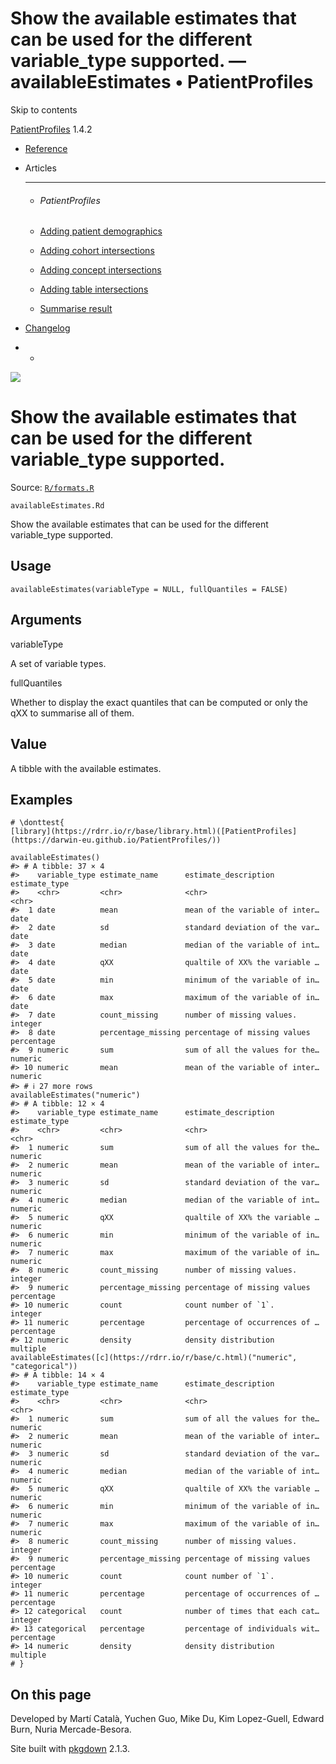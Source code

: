 # Show the available estimates that can be used for the different variable_type supported. — availableEstimates • PatientProfiles

Skip to contents

[PatientProfiles](../index.html) 1.4.2

  * [Reference](../reference/index.html)
  * Articles
    * * * *

    * ###### PatientProfiles

    * [Adding patient demographics](../articles/demographics.html)
    * [Adding cohort intersections](../articles/cohort-intersect.html)
    * [Adding concept intersections](../articles/concept-intersect.html)
    * [Adding table intersections](../articles/table-intersect.html)
    * [Summarise result](../articles/summarise.html)
  * [Changelog](../news/index.html)


  *   * [](https://github.com/darwin-eu/PatientProfiles/)



![](../logo.png)

# Show the available estimates that can be used for the different variable_type supported.

Source: [`R/formats.R`](https://github.com/darwin-eu/PatientProfiles/blob/v1.4.2/R/formats.R)

`availableEstimates.Rd`

Show the available estimates that can be used for the different variable_type supported.

## Usage
    
    
    availableEstimates(variableType = NULL, fullQuantiles = FALSE)

## Arguments

variableType
    

A set of variable types.

fullQuantiles
    

Whether to display the exact quantiles that can be computed or only the qXX to summarise all of them.

## Value

A tibble with the available estimates.

## Examples
    
    
    # \donttest{
    [library](https://rdrr.io/r/base/library.html)([PatientProfiles](https://darwin-eu.github.io/PatientProfiles/))
    
    availableEstimates()
    #> # A tibble: 37 × 4
    #>    variable_type estimate_name      estimate_description           estimate_type
    #>    <chr>         <chr>              <chr>                          <chr>        
    #>  1 date          mean               mean of the variable of inter… date         
    #>  2 date          sd                 standard deviation of the var… date         
    #>  3 date          median             median of the variable of int… date         
    #>  4 date          qXX                qualtile of XX% the variable … date         
    #>  5 date          min                minimum of the variable of in… date         
    #>  6 date          max                maximum of the variable of in… date         
    #>  7 date          count_missing      number of missing values.      integer      
    #>  8 date          percentage_missing percentage of missing values   percentage   
    #>  9 numeric       sum                sum of all the values for the… numeric      
    #> 10 numeric       mean               mean of the variable of inter… numeric      
    #> # ℹ 27 more rows
    availableEstimates("numeric")
    #> # A tibble: 12 × 4
    #>    variable_type estimate_name      estimate_description           estimate_type
    #>    <chr>         <chr>              <chr>                          <chr>        
    #>  1 numeric       sum                sum of all the values for the… numeric      
    #>  2 numeric       mean               mean of the variable of inter… numeric      
    #>  3 numeric       sd                 standard deviation of the var… numeric      
    #>  4 numeric       median             median of the variable of int… numeric      
    #>  5 numeric       qXX                qualtile of XX% the variable … numeric      
    #>  6 numeric       min                minimum of the variable of in… numeric      
    #>  7 numeric       max                maximum of the variable of in… numeric      
    #>  8 numeric       count_missing      number of missing values.      integer      
    #>  9 numeric       percentage_missing percentage of missing values   percentage   
    #> 10 numeric       count              count number of `1`.           integer      
    #> 11 numeric       percentage         percentage of occurrences of … percentage   
    #> 12 numeric       density            density distribution           multiple     
    availableEstimates([c](https://rdrr.io/r/base/c.html)("numeric", "categorical"))
    #> # A tibble: 14 × 4
    #>    variable_type estimate_name      estimate_description           estimate_type
    #>    <chr>         <chr>              <chr>                          <chr>        
    #>  1 numeric       sum                sum of all the values for the… numeric      
    #>  2 numeric       mean               mean of the variable of inter… numeric      
    #>  3 numeric       sd                 standard deviation of the var… numeric      
    #>  4 numeric       median             median of the variable of int… numeric      
    #>  5 numeric       qXX                qualtile of XX% the variable … numeric      
    #>  6 numeric       min                minimum of the variable of in… numeric      
    #>  7 numeric       max                maximum of the variable of in… numeric      
    #>  8 numeric       count_missing      number of missing values.      integer      
    #>  9 numeric       percentage_missing percentage of missing values   percentage   
    #> 10 numeric       count              count number of `1`.           integer      
    #> 11 numeric       percentage         percentage of occurrences of … percentage   
    #> 12 categorical   count              number of times that each cat… integer      
    #> 13 categorical   percentage         percentage of individuals wit… percentage   
    #> 14 numeric       density            density distribution           multiple     
    # }
    
    

## On this page

Developed by Martí Català, Yuchen Guo, Mike Du, Kim Lopez-Guell, Edward Burn, Nuria Mercade-Besora.

Site built with [pkgdown](https://pkgdown.r-lib.org/) 2.1.3.
